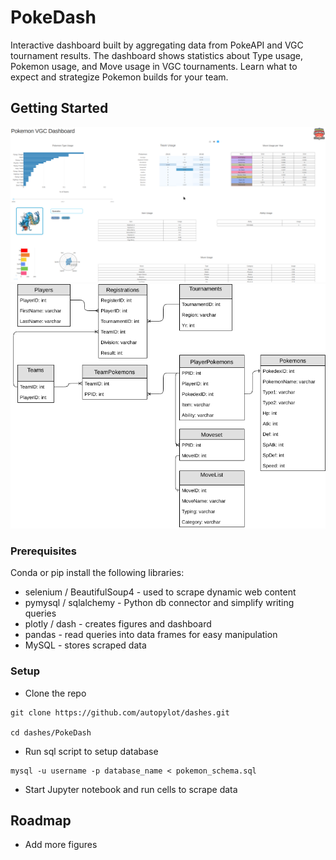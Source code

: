 # PokeDash

Interactive dashboard built by aggregating data from PokeAPI and VGC tournament results. The dashboard shows statistics about Type usage, Pokemon usage, and Move usage in VGC tournaments. Learn what to expect and strategize Pokemon builds for your team.

## Getting Started

![Dashboard](docs/dash-screen.png)
![Database Model](docs/pokemon_diagram.png)

### Prerequisites

Conda or pip install the following libraries:

* selenium / BeautifulSoup4 - used to scrape dynamic web content
* pymysql / sqlalchemy - Python db connector and simplify writing queries
* plotly / dash - creates figures and dashboard
* pandas - read queries into data frames for easy manipulation
* MySQL - stores scraped data

### Setup

* Clone the repo

```
git clone https://github.com/autopylot/dashes.git

cd dashes/PokeDash
```
* Run sql script to setup database
```
mysql -u username -p database_name < pokemon_schema.sql
```
* Start Jupyter notebook and run cells to scrape data

## Roadmap

* Add more figures






